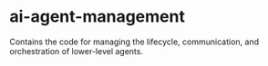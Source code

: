 # ai-agent-management
Contains the code for managing the lifecycle, communication, and orchestration of lower-level agents.
